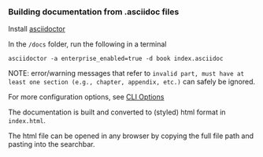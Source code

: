 ### Building documentation from .asciidoc files

Install [asciidoctor](http://asciidoctor.org/#installation)

In the `/docs` folder, run the following in a terminal

```
asciidoctor -a enterprise_enabled=true -d book index.asciidoc
```

NOTE: error/warning messages that refer to `invalid part, must have at least one section (e.g., chapter, appendix, etc.)` can safely be ignored.

For more configuration options, see [CLI Options](http://asciidoctor.org/docs/user-manual/#cli-options)

The documentation is built and converted to (styled) html format in `index.html`.

The html file can be opened in any browser by copying the full file path and pasting into the searchbar.
